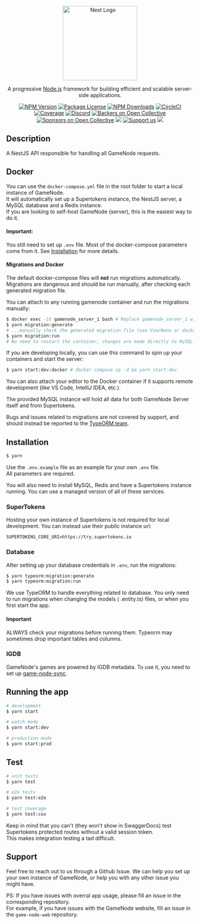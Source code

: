 <p align="center">
  <a href="http://nestjs.com/" target="blank"><img src="https://nestjs.com/img/logo-small.svg" width="200" alt="Nest Logo" /></a>
</p>

[circleci-image]: https://img.shields.io/circleci/build/github/nestjs/nest/master?token=abc123def456

[circleci-url]: https://circleci.com/gh/nestjs/nest

  <p align="center">A progressive <a href="http://nodejs.org" target="_blank">Node.js</a> framework for building efficient and scalable server-side applications.</p>
    <p align="center">
<a href="https://www.npmjs.com/~nestjscore" target="_blank"><img src="https://img.shields.io/npm/v/@nestjs/core.svg" alt="NPM Version" /></a>
<a href="https://www.npmjs.com/~nestjscore" target="_blank"><img src="https://img.shields.io/npm/l/@nestjs/core.svg" alt="Package License" /></a>
<a href="https://www.npmjs.com/~nestjscore" target="_blank"><img src="https://img.shields.io/npm/dm/@nestjs/common.svg" alt="NPM Downloads" /></a>
<a href="https://circleci.com/gh/nestjs/nest" target="_blank"><img src="https://img.shields.io/circleci/build/github/nestjs/nest/master" alt="CircleCI" /></a>
<a href="https://coveralls.io/github/nestjs/nest?branch=master" target="_blank"><img src="https://coveralls.io/repos/github/nestjs/nest/badge.svg?branch=master#9" alt="Coverage" /></a>
<a href="https://discord.gg/G7Qnnhy" target="_blank"><img src="https://img.shields.io/badge/discord-online-brightgreen.svg" alt="Discord"/></a>
<a href="https://opencollective.com/nest#backer" target="_blank"><img src="https://opencollective.com/nest/backers/badge.svg" alt="Backers on Open Collective" /></a>
<a href="https://opencollective.com/nest#sponsor" target="_blank"><img src="https://opencollective.com/nest/sponsors/badge.svg" alt="Sponsors on Open Collective" /></a>
  <a href="https://paypal.me/kamilmysliwiec" target="_blank"><img src="https://img.shields.io/badge/Donate-PayPal-ff3f59.svg"/></a>
    <a href="https://opencollective.com/nest#sponsor"  target="_blank"><img src="https://img.shields.io/badge/Support%20us-Open%20Collective-41B883.svg" alt="Support us"></a>
  <a href="https://twitter.com/nestframework" target="_blank"><img src="https://img.shields.io/twitter/follow/nestframework.svg?style=social&label=Follow"></a>
</p>
  <!--[![Backers on Open Collective](https://opencollective.com/nest/backers/badge.svg)](https://opencollective.com/nest#backer)
  [![Sponsors on Open Collective](https://opencollective.com/nest/sponsors/badge.svg)](https://opencollective.com/nest#sponsor)-->

## Description

A NestJS API responsible for handling all GameNode requests.

## Docker

You can use the `docker-compose.yml` file in the root folder to start a local instance of GameNode.  
It will automatically set up a Supertokens instance, the NestJS server, a MySQL database and a Redis instance.  
If you are looking to self-host GameNode (server), this is the easiest way to do it.

#### Important:

You still need to set up `.env` file. Most of the docker-compose parameters come from it.
See [Installation](#installation) for more details.

#### Migrations and Docker

The default docker-compose files will **not** run migrations automatically.    
Migrations are dangerous and should be run manually, after checking each generated migration file.

You can attach to any running gamenode container and run the migrations manually:

```bash
$ docker exec -it gamenode_server_1 bash # Replace gamenode_server_1 with your container name
$ yarn migration:generate
# ...manually check the generated migration file (use Vim/Nano or docker cp to host)
$ yarn migration:run
# No need to restart the container, changes are made directly to MySQL.
```

If you are developing locally, you can use this command to spin up your containers and start the server:

```bash
$ yarn start:dev:docker # docker compose up -d && yarn start:dev
```

You can also attach your editor to the Docker container if it supports remote development (like VS Code, IntelliJ IDEA,
etc.).

The provided MySQL instance will hold all data for both GameNode Server itself and from Supertokens.

Bugs and issues related to migrations are not covered by support, and should instead be reported to
the [TypeORM team](https://github.com/typeorm/typeorm).

## Installation

```bash
$ yarn
```

Use the `.env.example` file as an example for your own `.env` file.  
All parameters are required.


You will also need to install MySQL, Redis and have a Supertokens instance running.
You can use a managed version of all of these services.

### SuperTokens

Hosting your own instance of Supertokens is not required for local development.
You can instead use their public instance url:

```dotenv
SUPERTOKENS_CORE_URI=https://try.supertokens.io
```

### Database

After setting up your database credentials in `.env`, run the migrations:

```bash
$ yarn typeorm:migration:generate
$ yarn typeorm:migration:run
```

We use TypeORM to handle everything related to database. You only need to run migrations when changing the models (
.entity.ts) files, or when you first start the app.

#### Important

ALWAYS check your migrations before running them. Typeorm may sometimes drop important tables and columns.

### IGDB

GameNode's games are powered by IGDB metadata. To use it, you need to set
up [game-node-sync](https://github.com/game-node-app/game-node-sync).

## Running the app

```bash
# development
$ yarn start

# watch mode
$ yarn start:dev

# production mode
$ yarn start:prod
```

## Test

```bash
# unit tests
$ yarn test

# e2e tests
$ yarn test:e2e

# test coverage
$ yarn test:cov
```

Keep in mind that you can't (they won't show in SwaggerDocs) test Supertokens protected routes without a valid session
token.  
This makes integration testing a tad difficult.

## Support

Feel free to reach out to us through a Github Issue. We can help you set up your own instance of GameNode,
or help you with any other issue you might have.

PS: If you have issues with overral app usage, please fill an issue in the corresponding repository.  
For example, if you have issues with the GameNode website, fill an issue in the `game-node-web` repository.
